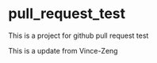 # pull_request_test
This is a project for github pull request test

This is a update from Vince-Zeng
